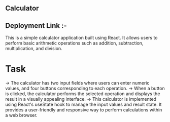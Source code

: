 ## Calculator

## Deployment Link :- 

This is a simple calculator application built using React. It allows users to perform basic arithmetic operations such as addition, subtraction, multiplication, and division. 
# Task
 -> The calculator has two input fields where users can enter numeric values, and four buttons corresponding to each operation. 
 -> When a button is clicked, the calculator performs the selected operation and displays the result in a visually appealing interface. 
 -> This calculator is implemented using React's useState hook to manage the input values and result state. It provides a user-friendly and responsive way to perform calculations within a web browser.
